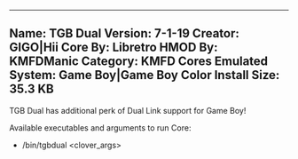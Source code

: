 -----------------------
Name: TGB Dual
Version: 7-1-19
Creator: GIGO|Hii
Core By: Libretro
HMOD By: KMFDManic
Category: KMFD Cores
Emulated System: Game Boy|Game Boy Color
Install Size: 35.3 KB
-----------------------
TGB Dual has additional perk of Dual Link support for Game Boy!

Available executables and arguments to run Core:
- /bin/tgbdual <rom> <clover_args>

